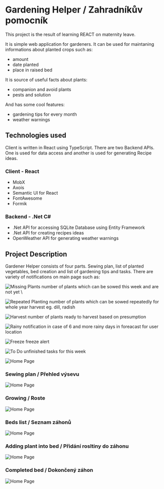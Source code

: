 # Gardening Helper / Zahradníkův pomocník
This project is the result of learning REACT on maternity leave. 

It is simple web application for gardeners. It can be used for maintaning informations about planted crops such as:
- amount
- date planted
- place in raised bed 
 
It is source of useful facts about plants:
- companion and avoid plants
- pests and solution 

And has some cool features:
- gardening tips for every month
- weather warnings

## Technologies used
Client is written in React using TypeScript. There are two Backend APIs. One is used for data access and another is used for generating Recipe ideas.
### Client - React
- MobX
- Axois
- Semantic UI for React
- FontAwesome
- Formik

### Backend - .Net C#
- .Net API for accessing SQLite Database using Entity Framework
- .Net API for creating recipes ideas
- OpenWeather API for generating weather warnings

## Project Description
Gardener Helper consists of four parts. Sewing plan, list of planted vegetables, bed creation and list of gardening tips and tasks. There are variety of notifications on main page such as:

![Missing Plants](/docs/missing.PNG) number of plants which can be sowed this week and are not yet \

![Repeated Planting](/docs/repeated.PNG) number of plants which can be sowed repeatedly for whole year harvest eg. dill, radish 

![Harvest](/docs/harvest.PNG) number of plants ready to harvest based on presumption 


![Rainy](/docs/rainy.PNG) notification in case of 6 and more rainy days in foreacast for user location

![Freeze](/docs/freeze.PNG) freeze alert

![To Do](/docs/todo.PNG) unfinished tasks for this week 

![Home Page](/docs/home.PNG)

### Sewing plan / Přehled výsevu

![Home Page](/docs/sewing_plan.PNG)

### Growing / Roste
![Home Page](/docs/records.PNG)

### Beds list / Seznam záhonů
![Home Page](/docs/beds.PNG)

### Adding plant into bed / Přidání rosltiny do záhonu
![Home Page](/docs/bed_plant_add.PNG)
### Completed bed / Dokončený záhon
![Home Page](/docs/completed_bed.PNG)
